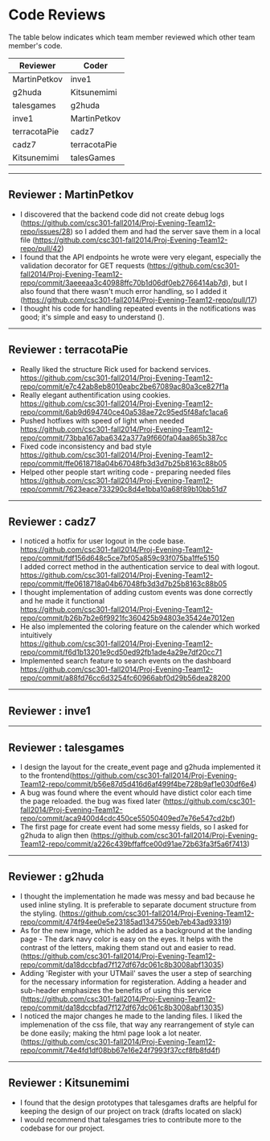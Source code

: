 # Code Reviews

The table below indicates which team member reviewed which other team member's code.

| Reviewer | Coder |
| -------- | ----- |
| MartinPetkov |  inve1 |
| g2huda |  Kitsunemimi |
| talesgames |  g2huda |
| inve1 |  MartinPetkov |
| terracotaPie |  cadz7 |
| cadz7 |   terracotaPie |
| Kitsunemimi |   talesGames |


-----

## Reviewer : MartinPetkov

* I discovered that the backend code did not create debug logs (https://github.com/csc301-fall2014/Proj-Evening-Team12-repo/issues/28) so I added them and had the server save them in a local file (https://github.com/csc301-fall2014/Proj-Evening-Team12-repo/pull/42)
* I found that the API endpoints he wrote were very elegant, especially the validation decorator for GET requests (https://github.com/csc301-fall2014/Proj-Evening-Team12-repo/commit/3aeeeaa3c40988ffc70b1d06df0eb2766414ab7d), but I also found that there wasn't much error handling, so I added it (https://github.com/csc301-fall2014/Proj-Evening-Team12-repo/pull/17)
* I thought his code for handling repeated events in the notifications was good; it's simple and easy to understand ().

-----

## Reviewer : terracotaPie
* Really liked the structure Rick used for backend services.  
https://github.com/csc301-fall2014/Proj-Evening-Team12-repo/commit/e7c42ab8eb8010eabc2be67089ac80a3ce827f1a
* Really elegant authentification using cookies.  
https://github.com/csc301-fall2014/Proj-Evening-Team12-repo/commit/6ab9d694740ce40a538ae72c95ed5f48afc1aca6
* Pushed hotfixes with speed of light when needed  
https://github.com/csc301-fall2014/Proj-Evening-Team12-repo/commit/73bba167aba6342a377a9f660fa04aa865b387cc
* Fixed code inconsistency and bad style  
https://github.com/csc301-fall2014/Proj-Evening-Team12-repo/commit/ffe0618718a04b67048fb3d3d7b25b8163c88b05
* Helped other people start writing code - preparing needed files  
https://github.com/csc301-fall2014/Proj-Evening-Team12-repo/commit/7623eace733290c8d4e1bba10a68f89b10bb51d7

-----

## Reviewer : cadz7
* I noticed a hotfix for user logout in the code base.  
https://github.com/csc301-fall2014/Proj-Evening-Team12-repo/commit/fdf156d648c5ce7bf05a859c93f075ba1ffe5150    
I added correct method in the authentication service to deal with logout.  
https://github.com/csc301-fall2014/Proj-Evening-Team12-repo/commit/ffe0618718a04b67048fb3d3d7b25b8163c88b05  
* I thought implementation of adding custom events was done correctly and he made it functional  
https://github.com/csc301-fall2014/Proj-Evening-Team12-repo/commit/b26b7b2e6f9921fc360425b94803e35424e7012en  
* He also implemented the coloring feature on the calender which worked intuitively  
https://github.com/csc301-fall2014/Proj-Evening-Team12-repo/commit/f6d1b13201e9cd50ed92fb1ade4a29e7df20cc71
* Implemented search feature to search events on the dashboard  
https://github.com/csc301-fall2014/Proj-Evening-Team12-repo/commit/a88fd76cc6d3254fc60966abf0d29b56dea28200

-----

## Reviewer : inve1

-----

## Reviewer : talesgames

* I design the layout for the create_event page and g2huda implemented it to the frontend(https://github.com/csc301-fall2014/Proj-Evening-Team12-repo/commit/b56e87d5d416d6af499f4be728b9af1e030df6e4)
* A bug was found where the event whould have distict color each time the page reloaded. the bug was fixed later (https://github.com/csc301-fall2014/Proj-Evening-Team12-repo/commit/aca9400d4cdc450ce55050409ed7e76e547cd2bf)
* The first page for create event had some messy fields, so I asked for g2huda to align then (https://github.com/csc301-fall2014/Proj-Evening-Team12-repo/commit/a226c439bffaffce00d91ae72b63fa3f5a6f7413)

-----

## Reviewer : g2huda

* I thought the implementation he made was messy and bad because he used inline styling. It is preferable to separate document structure from the styling. (https://github.com/csc301-fall2014/Proj-Evening-Team12-repo/commit/474f94ee0e5e23185ad1347550eb7eb43ad93319)
* As for the new image, which he added as a background at the landing page - The dark navy color is easy on the eyes. It helps with the contrast of the letters, making them stand out and easier to read. (https://github.com/csc301-fall2014/Proj-Evening-Team12-repo/commit/da18dccbfad7f127df67dc061c8b3008abf13035)
* Adding 'Register with your UTMail' saves the user a step of searching for the necessary information for registeration. Adding a header and sub-header emphasizes the benefits of using this service (https://github.com/csc301-fall2014/Proj-Evening-Team12-repo/commit/da18dccbfad7f127df67dc061c8b3008abf13035)
* I noticed the major changes he made to the landing files. I liked the implemenation of the css file, that way any rearrangement of style can be done easily; making the html page look a lot neater. (https://github.com/csc301-fall2014/Proj-Evening-Team12-repo/commit/74e4fd1df08bb67e16e24f7993f37ccf8fb8fd4f)

-----

## Reviewer : Kitsunemimi

 * I found that the design prototypes that talesgames drafts are helpful for keeping the design of our project on track (drafts located on slack)
 * I would recommend that talesgames tries to contribute more to the codebase for our project.
